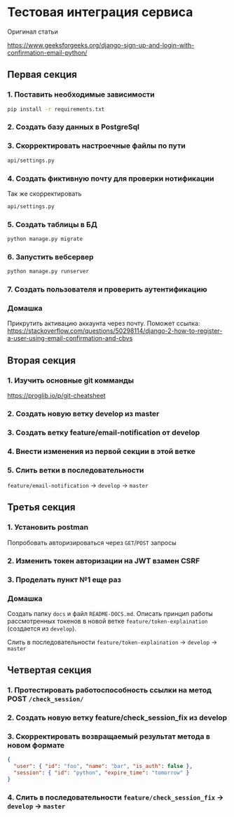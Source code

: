 # Тестовая интеграция сервиса

Оригинал статьи

https://www.geeksforgeeks.org/django-sign-up-and-login-with-confirmation-email-python/

## Первая секция

### 1. Поставить необходимые зависимости
```bash
pip install -r requirements.txt
```

### 2. Создать базу данных в PostgreSql

### 3. Скорректировать настроечные файлы по пути
```bash
api/settings.py
```

### 4. Создать фиктивную почту для проверки нотификации
Так же скорректировать 
```bash
api/settings.py
```

### 5. Создать таблицы в БД
```bash
python manage.py migrate
```

### 6. Запустить вебсервер
```bash
python manage.py runserver
```

### 7. Создать пользователя и проверить аутентификацию

### Домашка
Прикрутить активацию аккаунта через почту. Поможет ссылка:
https://stackoverflow.com/questions/50298114/django-2-how-to-register-a-user-using-email-confirmation-and-cbvs

## Вторая секция

### 1. Изучить основные **git** комманды
https://proglib.io/p/git-cheatsheet

### 2. Создать новую ветку **develop** из **master**
### 3. Создать ветку **feature/email-notification** от **develop**
### 4. Внести изменения из первой секции в этой ветке
### 5. Слить ветки в последовательности 
`feature/email-notification` -> `develop` -> `master`

## Третья секция

### 1. Установить postman
Попробовать авторизироваться через `GET`/`POST` запросы

### 2. Изменить токен авторизации на **JWT** взамен **CSRF**

### 3. Проделать пункт №1 еще раз

### Домашка
Создать папку `docs` и файл `README-DOCS.md`. Описать принцип работы рассмотренных токенов в новой ветке `feature/token-explaination` (создается из `develop`).

Слить в последовательности `feature/token-explaination` -> `develop` -> `master`

## Четвертая секция

### 1. Протестировать работоспособность ссылки на метод POST `/check_session/`
### 2. Создать новую ветку **feature/check_session_fix** из **develop**
### 3. Скорректировать возвращаемый результат метода в новом формате
```json
{
  "user": { "id": "foo", "name": "bar", "is_auth": false },
  "session": { "id": "python", "expire_time": "tomorrow" }
}
```
### 4. Слить в последовательности `feature/check_session_fix` -> `develop` -> `master`